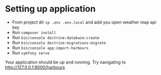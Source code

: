# Setting up application

- From project dir `cp .env .env.local` and add you open weather map api key
- Run `composer install`
- Run `bin/console doctrine:database:create`
- Run `bin/console doctrine:migrations:migrate`
- Run `bin/console app:import-harbours`
- Run `symfony serve`

Your application should be up and running. Try navigating to http://127.0.0.1:8000/harbours